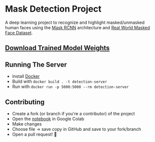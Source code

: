 # Mask Detection Project

A deep learning project to recognize and highlight masked/unmasked human faces using the [Mask RCNN](https://github.com/matterport/Mask_RCNN) architecture and [Real World Masked Face Dataset](https://github.com/X-zhangyang/Real-World-Masked-Face-Dataset).

## [Download Trained Model Weights](https://f000.backblazeb2.com/file/cs497-datasets/mask_rcnn_masked_faces.h5)

## Running The Server

* Install [Docker](https://docs.docker.com/get-docker/)
* Build with `docker build . -t detection-server`
* Run with `docker run -p 5000:5000 --rm detection-server`

## Contributing

* Create a fork (or branch if you're a contributor) of the project
* Open the [notebook](https://colab.research.google.com/github/sosodev/Mask-Detection-Project/blob/master/mask_detection.ipynb) in Google Colab
* Make changes
* Choose file -> save copy in GitHub and save to your fork/branch
* Open a pull request! :tada:

